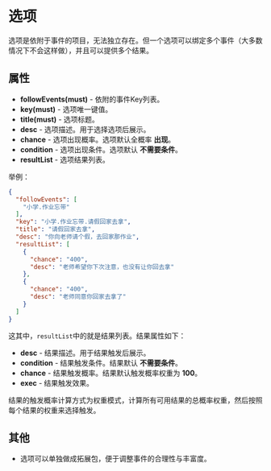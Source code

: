 # 选项

选项是依附于事件的项目，无法独立存在。但一个选项可以绑定多个事件（大多数情况下不会这样做），并且可以提供多个结果。

## 属性

- __followEvents(must)__ - 依附的事件Key列表。
- __key(must)__ - 选项唯一键值。
- __title(must)__ - 选项标题。
- __desc__ - 选项描述。用于选择选项后展示。
- __chance__ - 选项出现概率。选项默认全概率 __出现__。
- __condition__ - 选项出现条件。选项默认 __不需要条件__。
- __resultList__ - 选项结果列表。

举例：

```json
{
  "followEvents": [
    "小学.作业忘带"
  ],
  "key": "小学.作业忘带.请假回家去拿",
  "title": "请假回家去拿",
  "desc": "你向老师请个假，去回家那作业",
  "resultList": [
    {
      "chance": "400",
      "desc": "老师希望你下次注意，也没有让你回去拿"
    },
    {
      "chance": "400",
      "desc": "老师同意你回家去拿了"
    }
  ]
}
```

这其中，`resultList`中的就是结果列表。结果属性如下：

- __desc__ - 结果描述。用于结果触发后展示。
- __condition__ - 结果触发条件。结果默认 __不需要条件__。
- __chance__ - 结果触发概率。结果默认触发概率权重为 __100__。
- __exec__ - 结果触发效果。

结果的触发概率计算方式为权重模式，计算所有可用结果的总概率权重，然后按照每个结果的权重来选择触发。

## 其他

- 选项可以单独做成拓展包，便于调整事件的合理性与丰富度。